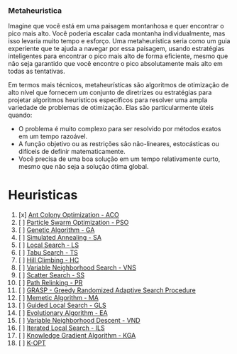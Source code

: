### Metaheuristica

Imagine que você está em uma paisagem montanhosa e quer encontrar o pico mais alto. Você poderia escalar cada montanha individualmente, mas isso levaria muito tempo e esforço. Uma metaheurística seria como um guia experiente que te ajuda a navegar por essa paisagem, usando estratégias inteligentes para encontrar o pico mais alto de forma eficiente, mesmo que não seja garantido que você encontre o pico absolutamente mais alto em todas as tentativas.

Em termos mais técnicos, metaheurísticas são algoritmos de otimização de alto nível que fornecem um conjunto de diretrizes ou estratégias para projetar algoritmos heurísticos específicos para resolver uma ampla variedade de problemas de otimização. Elas são particularmente úteis quando:

* O problema é muito complexo para ser resolvido por métodos exatos em um tempo razoável.
* A função objetivo ou as restrições são não-lineares, estocásticas ou difíceis de definir matematicamente.
* Você precisa de uma boa solução em um tempo relativamente curto, mesmo que não seja a solução ótima global.


# Heuristicas

1. [x] [Ant Colony Optimization - ACO](/Ant%20Colony%20Optimization.md)
2. [ ] [Particle Swarm Optimization - PSO](/Particle%20Swarm%20Optimization.md)
3. [ ] [Genetic Algorithm - GA](/Genetic%20Algorithm.md)
4. [ ] [Simulated Annealing - SA](/Simulated%20Annealing.md)
5. [ ] [Local Search - LS](/Local%20Search.md)
6. [ ] [Tabu Search - TS](/Tabu%20Search.md)
7. [ ] [Hill Climbing - HC](/Hill%20Climbing.md)
8. [ ] [Variable Neighborhood Search - VNS](/Variable%20Neighborhood%20Search.md)
9. [ ] [Scatter Search - SS](/Scatter%20Search.md)
10. [ ] [Path Relinking - PR](/Path%20Relinking.md)
11. [ ] [GRASP - Greedy Randomized Adaptive Search Procedure](/GRASP.md)
12. [ ] [Memetic Algorithm - MA](/Memetic%20Algorithm.md)
13. [ ] [Guided Local Search - GLS](/Guided%20Local%20Search.md)
14. [ ] [Evolutionary Algorithm - EA](/Evolutionary%20Algorithm.md)
15. [ ] [Variable Neighborhood Descent - VND](/Variable%20Neighborhood%20Descent.md)
16. [ ] [Iterated Local Search - ILS](/Iterated%20Local%20Search.md)
17. [ ] [Knowledge Gradient Algorithm - KGA](/Knowledge%20Gradient%20Algorithm.md)
18. [ ] [K-OPT](/K-OPT.md)
